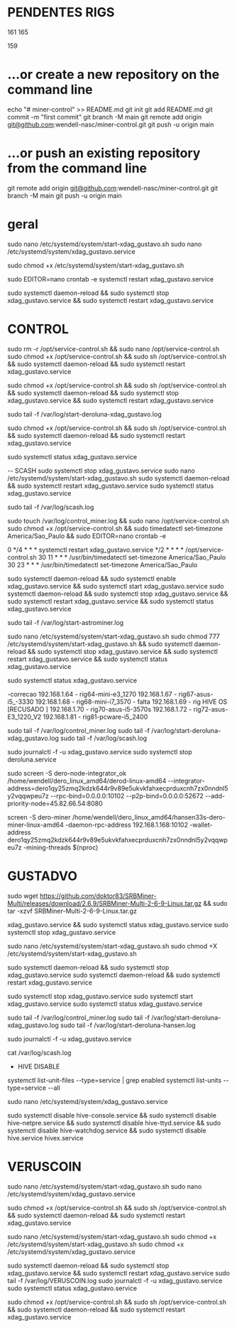 # PENDENTES RIGS
161
165

159



# …or create a new repository on the command line
echo "# miner-control" >> README.md
git init
git add README.md
git commit -m "first commit"
git branch -M main
git remote add origin git@github.com:wendell-nasc/miner-control.git
git push -u origin main

# …or push an existing repository from the command line
git remote add origin git@github.com:wendell-nasc/miner-control.git
git branch -M main
git push -u origin main



# geral
sudo nano /etc/systemd/system/start-xdag_gustavo.sh
sudo nano /etc/systemd/system/xdag_gustavo.service

sudo chmod +x /etc/systemd/system/start-xdag_gustavo.sh

sudo EDITOR=nano crontab -e
systemctl restart xdag_gustavo.service



sudo systemctl daemon-reload && sudo systemctl stop xdag_gustavo.service && sudo systemctl restart xdag_gustavo.service

# CONTROL

sudo rm -r /opt/service-control.sh && sudo nano /opt/service-control.sh
sudo chmod +x /opt/service-control.sh && sudo sh /opt/service-control.sh && sudo systemctl daemon-reload && sudo systemctl restart xdag_gustavo.service



sudo chmod +x /opt/service-control.sh && sudo sh /opt/service-control.sh && sudo systemctl daemon-reload && sudo systemctl stop xdag_gustavo.service && sudo systemctl restart xdag_gustavo.service


sudo tail -f /var/log/start-deroluna-xdag_gustavo.log



sudo chmod +x /opt/service-control.sh && sudo sh /opt/service-control.sh && sudo systemctl daemon-reload && sudo systemctl restart xdag_gustavo.service 


sudo systemctl status xdag_gustavo.service




-- SCASH
sudo systemctl stop xdag_gustavo.service
sudo nano /etc/systemd/system/start-xdag_gustavo.sh
sudo systemctl daemon-reload && sudo systemctl restart xdag_gustavo.service
sudo systemctl status xdag_gustavo.service

sudo tail -f /var/log/scash.log


sudo touch /var/log/control_miner.log && sudo nano /opt/service-control.sh
sudo chmod +x /opt/service-control.sh && sudo timedatectl set-timezone America/Sao_Paulo && sudo EDITOR=nano crontab -e


0 */4 * * * systemctl restart xdag_gustavo.service
*/2 * * * * /opt/service-control.sh
30 11 * * * /usr/bin/timedatectl set-timezone America/Sao_Paulo
30 23 * * * /usr/bin/timedatectl set-timezone America/Sao_Paulo



sudo systemctl daemon-reload && sudo systemctl enable xdag_gustavo.service && sudo systemctl start xdag_gustavo.service
sudo systemctl daemon-reload && sudo systemctl stop xdag_gustavo.service && sudo systemctl restart xdag_gustavo.service && sudo systemctl status xdag_gustavo.service


sudo tail -f /var/log/start-astrominer.log


sudo nano /etc/systemd/system/start-xdag_gustavo.sh
sudo chmod 777 /etc/systemd/system/start-xdag_gustavo.sh && sudo systemctl daemon-reload && sudo systemctl stop xdag_gustavo.service && sudo systemctl restart xdag_gustavo.service && sudo systemctl status xdag_gustavo.service

sudo systemctl status xdag_gustavo.service

-correcao
192.168.1.64 - rig64-mini-e3_1270
192.168.1.67 - rig67-asus-i5_-3330
192.168.1.68 - rig68-mini-i7_3570 - falta
192.168.1.69 - rig HIVE OS [RECUSADO ]
192.168.1.70 - rig70-asus-i5-3570s
192.168.1.72 - rig72-asus-E3_1220_V2
192.168.1.81 - rig81-pcware-i5_2400




sudo tail -f /var/log/control_miner.log
sudo tail -f /var/log/start-deroluna-xdag_gustavo.log
sudo tail -f /var/log/scash.log


sudo journalctl -f -u  xdag_gustavo.service
sudo systemctl stop deroluna.service


sudo screen -S dero-node-integrator_ok /home/wendell/dero_linux_amd64/derod-linux-amd64 --integrator-address=dero1qy25zmq2kdzk644r9v89e5ukvkfahxecprduxcnh7zx0nndnl5y2vqqwpeu7z --rpc-bind=0.0.0.0:10102 --p2p-bind=0.0.0.0:52672 --add-priority-node=45.82.66.54:8080

screen -S dero-miner /home/wendell/dero_linux_amd64/hansen33s-dero-miner-linux-amd64 -daemon-rpc-address 192.168.1.168:10102 -wallet-address dero1qy25zmq2kdzk644r9v89e5ukvkfahxecprduxcnh7zx0nndnl5y2vqqwpeu7z -mining-threads $(nproc)
    

# GUSTADVO

sudo wget https://github.com/doktor83/SRBMiner-Multi/releases/download/2.6.9/SRBMiner-Multi-2-6-9-Linux.tar.gz && sudo tar -xzvf SRBMiner-Multi-2-6-9-Linux.tar.gz

 xdag_gustavo.service && sudo systemctl status xdag_gustavo.service
 sudo systemctl stop xdag_gustavo.service

sudo nano /etc/systemd/system/start-xdag_gustavo.sh
sudo chmod +X /etc/systemd/system/start-xdag_gustavo.sh


sudo systemctl daemon-reload && sudo systemctl stop xdag_gustavo.service
sudo systemctl daemon-reload && sudo systemctl restart xdag_gustavo.service


sudo systemctl stop xdag_gustavo.service
sudo systemctl start xdag_gustavo.service
sudo systemctl status xdag_gustavo.service


sudo tail -f /var/log/control_miner.log
sudo tail -f /var/log/start-deroluna-xdag_gustavo.log
sudo tail -f /var/log/start-deroluna-hansen.log





sudo journalctl -f -u  xdag_gustavo.service

cat /var/log/scash.log



- HIVE DISABLE

systemctl list-unit-files --type=service | grep enabled
systemctl list-units --type=service --all

sudo nano /etc/systemd/system/xdag_gustavo.service

sudo systemctl disable hive-console.service && sudo systemctl disable hive-netpre.service &&  sudo systemctl disable hive-ttyd.service && sudo systemctl disable hive-watchdog.service && sudo systemctl disable hive.service hivex.service


# VERUSCOIN

sudo nano /etc/systemd/system/start-xdag_gustavo.sh
sudo nano /etc/systemd/system/xdag_gustavo.service

sudo chmod +x /opt/service-control.sh && sudo sh /opt/service-control.sh && sudo systemctl daemon-reload && sudo systemctl restart xdag_gustavo.service


sudo nano /etc/systemd/system/start-xdag_gustavo.sh
sudo chmod +x /etc/systemd/system/start-xdag_gustavo.sh
sudo chmod +x /etc/systemd/system/xdag_gustavo.service


sudo systemctl daemon-reload && sudo systemctl stop xdag_gustavo.service && sudo systemctl restart xdag_gustavo.service
sudo tail -f  /var/log/VERUSCOIN.log
sudo journalctl -f -u  xdag_gustavo.service
sudo systemctl status xdag_gustavo.service

sudo chmod +x /opt/service-control.sh && sudo sh /opt/service-control.sh && sudo systemctl daemon-reload && sudo systemctl restart xdag_gustavo.service

